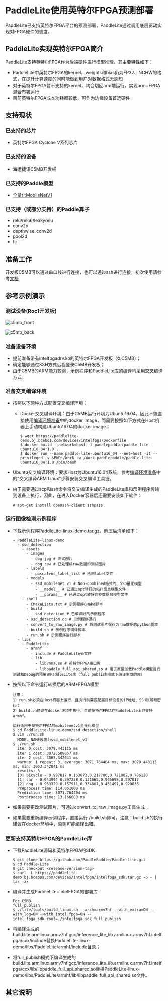# PaddleLite使用英特尔FPGA预测部署

PaddleLite已支持英特尔FPGA平台的预测部署，PaddleLite通过调用底层驱动实现对FPGA硬件的调度。

## PaddleLite实现英特尔FPGA简介

PaddleLite支持英特尔FPGA作为后端硬件进行模型推理，其主要特性如下：

- PaddleLite中英特尔FPGA的kernel，weights和bias仍为FP32、NCHW的格式，在提升计算速度的同时能做到用户对数据格式无感知
- 对于英特尔FPGA暂不支持的kernel，均会切回arm端运行，实现arm+FPGA混合布署运行
- 目前英特尔FPGA成本功耗都较低，可作为边缘设备首选硬件

## 支持现状

### 已支持的芯片

- 英特尔FPGA Cyclone V系列芯片

### 已支持的设备

- 海运捷讯C5MB开发板

### 已支持的Paddle模型

- [全量化MobileNetV1](https://paddlelite-demo.bj.bcebos.com/devices/intelfpga/ssd_mobilenet_v1.tar.gz)

### 已支持（或部分支持）的Paddle算子

- relu/relu6/leakyrelu
- conv2d
- depthwise_conv2d
- pool2d
- fc

## 准备工作

开发板C5MB可以通过串口线进行连接，也可以通过ssh进行连接，初次使用请参考[文档](https://paddlelite-demo.bj.bcebos.com/devices/intelfpga/AIGO_C5MB_UG.pdf)

## 参考示例演示

### 测试设备(Roc1开发板)

![c5mb_front](https://paddlelite-demo.bj.bcebos.com/devices/intelfpga/c5mb_front.jpg)

![c5mb_back](https://paddlelite-demo.bj.bcebos.com/devices/intelfpga/c5mb_back.jpg)

### 准备设备环境

- 提前准备带有intelfpgadrv.ko的英特尔FPGA开发板（如C5MB）；
- 确定能够通过SSH方式远程登录C5MB开发板；
- 由于C5MB的ARM能力较弱，示例程序和PaddleLite库的编译均采用交叉编译方式。

### 准备交叉编译环境

- 按照以下两种方式配置交叉编译环境：
  - Docker交叉编译环境：由于C5MB运行环境为Ubuntu16.04，因此不能直接使用[编译环境准备](../source_compile/compile_env)中的docker image，而需要按照如下方式在Host机器上手动构建Ubuntu16.04的docker image；

    ```
    $ wget https://paddlelite-demo.bj.bcebos.com/devices/intelfpga/Dockerfile
    $ docker build --network=host -t paddlepaddle/paddle-lite-ubuntu16_04:1.0 .
    $ docker run --name paddle-lite-ubuntu16_04 --net=host -it --privileged -v $PWD:/Work -w /Work paddlepaddle/paddle-lite-ubuntu16_04:1.0 /bin/bash
    ```

- Ubuntu交叉编译环境：要求Host为Ubuntu16.04系统，参考[编译环境准备](../source_compile/compile_env)中的"交叉编译ARM Linux"步骤安装交叉编译工具链。
- 由于需要通过scp和ssh命令将交叉编译生成的PaddleLite库和示例程序传输到设备上执行，因此，在进入Docker容器后还需要安装如下软件：

  ```
  # apt-get install openssh-client sshpass
  ```

### 运行图像检测示例程序

- 下载示例程序[PaddleLite-linux-demo.tar.gz](https://paddlelite-demo.bj.bcebos.com/devices/intelfpga/PaddleLite-linux-demo.tar.gz)，解压后清单如下：

  ```shell
  - PaddleLite-linux-demo
    - ssd_detection
      - assets
        - images 
          - dog.jpg # 测试图片
          - dog.raw # 已处理成raw数据的测试图片
        - labels
          - pascalvoc_label_list # 检测label文件
        - models
          - ssd_mobilenet_v1 # Non-combined格式的、SSD量化模型
            - __model__ # 已通过opt转好的拓扑信息模型文件
			- __params__ # 已通过opt转好的参数信息模型文件
      - shell
        - CMakeLists.txt # 示例程序CMake脚本
        - build
          - ssd_detection # 已编译好的示例程序
        - ssd_detection.cc # 示例程序源码
        - convert_to_raw_image.py # 将测试图片保存为raw数据的python脚本
        - build.sh # 示例程序编译脚本
        - run.sh # 示例程序运行脚本
    - libs
      - PaddleLite
        - armhf
          - include # PaddleLite头文件
          - lib
            - libvnna.so # 英特尔FPGA接口库
            - libpaddle_full_api_shared.so # 用于直接加载Paddle模型进行测试和Debug的预编译PaddleLite库（full publish模式下编译生成的库）
  ```

- 按照以下命令运行转换后的ARM+FPGA模型

  ```shell
  注意：
  1）run.sh必须在Host机器上运行，且执行前需要配置目标设备的IP地址、SSH账号和密码；
  2）build.sh建议在docker环境中执行，目前英特尔FPGA在PaddleLite上只支持armhf。

  运行适用于英特尔FPGA的mobilenetv1全量化模型
  $ cd PaddleLite-linux-demo/ssd_detection/shell
  $ vim ./run.sh
    MODEL_NAME设置为ssd_mobilenet_v1
  $ ./run.sh
    iter 0 cost: 3079.443115 ms
    iter 1 cost: 3072.508057 ms
    iter 2 cost: 3063.342041 ms
    warmup: 1 repeat: 3, average: 3071.764404 ms, max: 3079.443115 ms, min: 3063.342041 ms
    results: 3
    [0] bicycle - 0.997817 0.163673,0.217786,0.721802,0.786120
    [1] car - 0.943994 0.597238,0.131665,0.905698,0.297017
    [2] dog - 0.959329 0.157911,0.334807,0.431497,0.920035
    Preprocess time: 114.061000 ms
    Prediction time: 3071.764404 ms
    Postprocess time: 13.166000 ms
  ```

- 如果需要更改测试图片，可通过convert_to_raw_image.py工具生成；
- 如果需要重新编译示例程序，直接运行./build.sh即可，注意：build.sh的执行建议在docker环境中，否则可能编译出错。

### 更新支持英特尔FPGA的PaddleLite库

- 下载PaddleLite源码和英特尔FPGA的SDK

  ```shell
  $ git clone https://github.com/PaddlePaddle/Paddle-Lite.git
  $ cd Paddle-Lite
  $ git checkout <release-version-tag>
  $ curl -L https://paddlelite-demo.bj.bcebos.com/devices/intelfpga/intelfpga_sdk.tar.gz -o - | tar -zx
  ```

- 编译并生成PaddleLite+IntelFPGA的部署库

  ```shell
  For C5MB
  full_publish
  $ ./lite/tools/build_linux.sh --arch=armv7hf --with_extra=ON --with_log=ON --with_intel_fpga=ON --intel_fpga_sdk_root=./intelfpga_sdk full_publish
  ```

- 将编译生成的build.lite.armlinux.armv7hf.gcc/inference_lite_lib.armlinux.armv7hf.intelfpga/cxx/include替换PaddleLite-linux-demo/libs/PaddleLite/armhf/include目录；
- 将full_publish模式下编译生成的build.lite.armlinux.armv7hf.gcc/inference_lite_lib.armlinux.armv7hf.intelfpga/cxx/lib/libpaddle_full_api_shared.so替换PaddleLite-linux-demo/libs/PaddleLite/armhf/lib/libpaddle_full_api_shared.so文件。

## 其它说明
